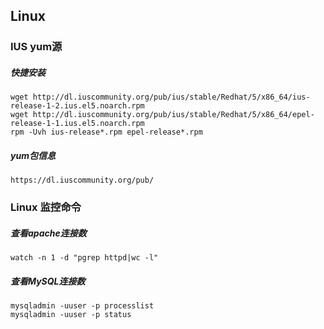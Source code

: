 ## Linux

### IUS yum源

##### 快捷安装

```
wget http://dl.iuscommunity.org/pub/ius/stable/Redhat/5/x86_64/ius-release-1-2.ius.el5.noarch.rpm
wget http://dl.iuscommunity.org/pub/ius/stable/Redhat/5/x86_64/epel-release-1-1.ius.el5.noarch.rpm
rpm -Uvh ius-release*.rpm epel-release*.rpm
```

##### yum包信息

```
https://dl.iuscommunity.org/pub/
```

### Linux 监控命令

##### 查看apache连接数

```
watch -n 1 -d "pgrep httpd|wc -l"
```

##### 查看MySQL连接数

```
mysqladmin -uuser -p processlist
mysqladmin -uuser -p status
```
